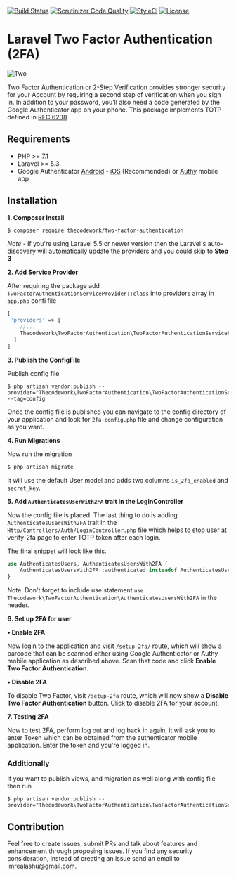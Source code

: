 [![Build Status](https://travis-ci.org/thecodework/two-factor-authentication.svg?branch=master)](https://travis-ci.org/thecodework/two-factor-authentication)
[![Scrutinizer Code Quality](https://scrutinizer-ci.com/g/thecodework/two-factor-authentication/badges/quality-score.png?b=master)](https://scrutinizer-ci.com/g/thecodework/two-factor-authentication/?branch=master)
[![StyleCI](https://styleci.io/repos/85341644/shield?branch=master)](https://styleci.io/repos/85341644)
[![License](https://poser.pugx.org/thecodework/two-factor-authentication/license)](https://packagist.org/packages/thecodework/two-factor-authentication)

# Laravel Two Factor Authentication (2FA)

![Two](http://imrealashu.in/wp-content/uploads/2017/04/Screen-Shot-2017-04-10-at-00.19.05.png)

Two Factor Authentication or 2-Step Verification provides stronger security for your Account by requiring a second step of verification when you sign in. In addition to your password, you’ll also need a code generated by the Google Authenticator app on your phone. This package implements TOTP defined in [RFC 6238](https://tools.ietf.org/html/rfc6238)

## Requirements
  - PHP >= 7.1
  - Laravel >= 5.3
  - Google Authenticator [Android](https://play.google.com/store/apps/details?id=com.google.android.apps.authenticator2&hl=en) - [iOS](https://itunes.apple.com/in/app/google-authenticator/id388497605?mt=8) (Recommended) or [Authy](https://www.authy.com/) mobile app

## Installation
**1. Composer Install**

```bash
$ composer require thecodework/two-factor-authentication
```
*Note* - If you're using Laravel 5.5 or newer version then the Laravel's auto-discovery will automatically update the providers and you could skip to **Step 3**  

**2. Add Service Provider**

After requiring the package add `TwoFactorAuthenticationServiceProvider::class` into providors array in `app.php` confi file

```php
[
 'providers' => [
    //...
    Thecodework\TwoFactorAuthentication\TwoFactorAuthenticationServiceProvider::class
  ]
]
```

**3. Publish the ConfigFile**

Publish config file
```
$ php artisan vendor:publish --provider="Thecodework\TwoFactorAuthentication\TwoFactorAuthenticationServiceProvider" --tag=config
```
Once the config file is published you can navigate to the config directory of your application and look for `2fa-config.php` file and change configuration as you want.

**4. Run Migrations**

Now run the migration
```bash
$ php artisan migrate
```
It will use the default User model and adds two columns `is_2fa_enabled` and `secret_key`.

**5. Add `AuthenticatesUserWith2FA` trait in the LoginController**

Now the config file is placed. The last thing to do is adding `AuthenticatesUsersWith2FA` trait in the  `Http/Controllers/Auth/LoginController.php` file which helps to stop user at verify-2fa page to enter TOTP token after each login.

The final snippet will look like this.
```php
use AuthenticatesUsers, AuthenticatesUsersWith2FA {
    AuthenticatesUsersWith2FA::authenticated insteadof AuthenticatesUsers;
}
```
Note: Don't forget to include use statement `use Thecodework\TwoFactorAuthentication\AuthenticatesUsersWith2FA` in the header.

**6. Set up 2FA for user**

  **• Enable 2FA**

Now login to the application and visit `/setup-2fa/` route, which will show a barcode that can be scanned either using Google Authenticator or Authy mobile application as described above.
Scan that code and click **Enable Two Factor Authentication**.

  **• Disable 2FA**

To disable Two Factor, visit `/setup-2fa` route, which will now show a **Disable Two Factor Authentication** button. Click to disable 2FA for your account.

**7. Testing 2FA**

Now to test 2FA, perform log out and log back in again, it will ask you to enter Token which can be obtained from the authenticator mobile application. Enter the token and you're logged in.

### Additionally
If you want to publish views, and migration as well along with config file then run
```
$ php artisan vendor:publish --provider="Thecodework\TwoFactorAuthentication\TwoFactorAuthenticationServiceProvider"
```

## Contribution
Feel free to create issues, submit PRs and talk about features and enhancement through proposing issues. If you find any security consideration, instead of creating an issue send an email to [imrealashu@gmail.com](mailto:imrealashu@gmail.com).
